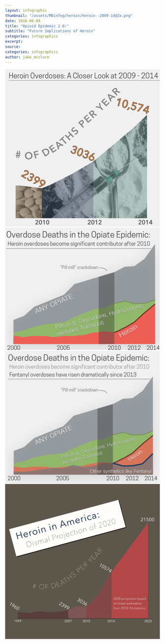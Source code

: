 ```yaml
---
layout: infographic
thumbnail: "/assets/MDinfog/heroin/heroin--2009-14@2x.png"
date: 2016-06-08
title: "Opioid Epidemic 2.0:"
subtitle: "Future Implications of Heroin"
categories: infographics
excerpt:
source:
categories: infographics
author: jake_mcclure
---
```

<Img src="/assets/MDinfog/heroin/heroin--2009-14@2x.png" class="img-infog"/>
<Img src="/assets/MDinfog/heroin/opiates-vs-heroin--2000-14@2x.png" class="img-infog"/>
<Img src="/assets/MDinfog/heroin/post-crackdown-ALL@2x.png" class="img-infog"/>
<Img src="/assets/MDinfog/heroin/heroin-proj-980x980.png" class="img-infog"/>
